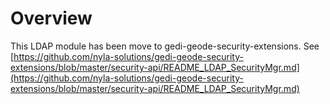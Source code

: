 # Overview

This LDAP module has been move to gedi-geode-security-extensions. See  [https://github.com/nyla-solutions/gedi-geode-security-extensions/blob/master/security-api/README_LDAP_SecurityMgr.md](https://github.com/nyla-solutions/gedi-geode-security-extensions/blob/master/security-api/README_LDAP_SecurityMgr.md)


  
